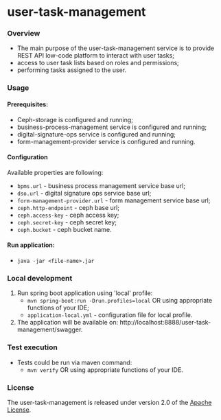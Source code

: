 # user-task-management

### Overview

* The main purpose of the user-task-management service is to provide REST API low-code platform to
  interact with user tasks;
* access to user task lists based on roles and permissions;
* performing tasks assigned to the user.

### Usage

#### Prerequisites:

* Ceph-storage is configured and running;
* business-process-management service is configured and running;
* digital-signature-ops service is configured and running;
* form-management-provider service is configured and running.

#### Configuration

Available properties are following:

* `bpms.url` - business process management service base url;
* `dso.url` - digital signature ops service base url;
* `form-management-provider.url` - form management service base url;
* `ceph.http-endpoint` - ceph base url;
* `ceph.access-key` - ceph access key;
* `ceph.secret-key` - ceph secret key;
* `ceph.bucket` - ceph bucket name.

#### Run application:

* `java -jar <file-name>.jar`

### Local development

1. Run spring boot application using 'local' profile:
    * `mvn spring-boot:run -Drun.profiles=local` OR using appropriate functions of your IDE;
    * `application-local.yml` - configuration file for local profile.
2. The application will be available on: http://localhost:8888/user-task-management/swagger.

### Test execution

* Tests could be run via maven command:
    * `mvn verify` OR using appropriate functions of your IDE.
    
### License

The user-task-management is released under version 2.0 of
the [Apache License](https://www.apache.org/licenses/LICENSE-2.0).